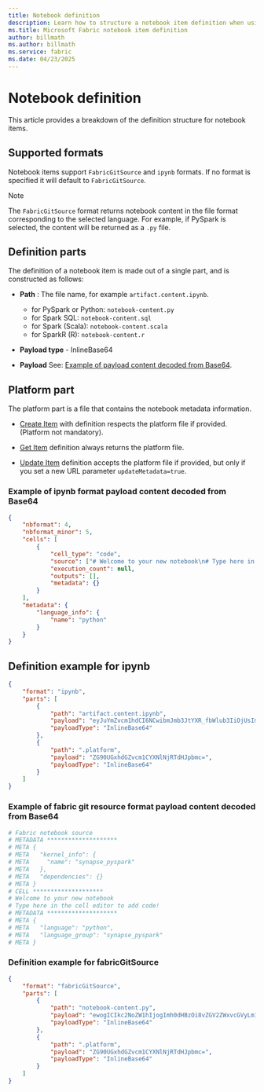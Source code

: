 ```yaml
---
title: Notebook definition
description: Learn how to structure a notebook item definition when using the Microsoft Fabric REST API.
ms.title: Microsoft Fabric notebook item definition
author: billmath
ms.author: billmath
ms.service: fabric
ms.date: 04/23/2025
---
```


# Notebook definition

This article provides a breakdown of the definition structure for notebook items.

## Supported formats

Notebook items support `FabricGitSource` and `ipynb` formats. If no format is specified it will default to `FabricGitSource`.  

> [!NOTE]
>
> The `FabricGitSource` format returns notebook content in the file format corresponding to the selected language. For example, if PySpark is selected, the content will be returned as a `.py` file.

## Definition parts

The definition of a notebook item is made out of a single part, and is constructed as follows:

* **Path** : The file name, for example `artifact.content.ipynb`. 
    - for PySpark or Python: `notebook-content.py`
    - for Spark SQL: `notebook-content.sql` 
    - for Spark (Scala): `notebook-content.scala`
    - for SparkR (R): `notebook-content.r`

* **Payload type** - InlineBase64

* **Payload** See: [Example of payload content decoded from Base64](#example-of-ipynb-format-payload-content-decoded-from-base64).

## Platform part

The platform part is a file that contains the notebook metadata information.

* [Create Item](https://learn.microsoft.com/en-us/rest/api/fabric/core/items/create-item) with definition respects the platform file if provided. (Platform not mandatory).

* [Get Item](https://learn.microsoft.com/en-us/rest/api/fabric/core/items/get-item) definition always returns the platform file.

* [Update Item](https://learn.microsoft.com/en-us/rest/api/fabric/core/items/update-item) definition accepts the platform file if provided, but only if you set a new URL parameter `updateMetadata=true`.

### Example of ipynb format payload content decoded from Base64

```json
{
    "nbformat": 4,
    "nbformat_minor": 5,
    "cells": [
        {
            "cell_type": "code",
            "source": ["# Welcome to your new notebook\n# Type here in the cell editor to add code!\n"],
            "execution_count": null,
            "outputs": [],
            "metadata": {}
        }
    ],
    "metadata": {
        "language_info": {
            "name": "python"
        }
    }
}
```

## Definition example for ipynb

```json
{
    "format": "ipynb",
    "parts": [
        {
            "path": "artifact.content.ipynb",
            "payload": "eyJuYmZvcm1hdCI6NCwibmJmb3JtYXR_fbWlub3IiOjUsImNlbGxzIjpbeyJjZWxsX3R5cGUiOiJjb2RlIiwic291cmNlIjpbIiMgV2VsY29tZSB0byB5b3VyIG5ldyBub3RlYm9va1xuIyBUeXBlIGhlcmUgaW4gdGhlIGNlbGwgZWRpdG9yIHRvIGFkZCBjb2RlIVxuIl0sImV4ZWN1dGlvbl9jb3VudCI6bnVsbCwib3V0cHV0cyI6W10sIm1ldGFkYXRhIjp7fX1dLCJtZXRhZGF0YSI6eyJsYW5ndWFnZV9pbmZvIjp7Im5hbWUiOiJweXRob24ifX19",
            "payloadType": "InlineBase64"
        },
        {
            "path": ".platform",
            "payload": "ZG90UGxhdGZvcm1CYXNlNjRTdHJpbmc=",
            "payloadType": "InlineBase64"
        }
    ]
}
```

### Example of fabric git resource format payload content decoded from Base64 

```python
# Fabric notebook source 
# METADATA ******************** 
# META { 
# META   "kernel_info": { 
# META     "name": "synapse_pyspark" 
# META   }, 
# META   "dependencies": {} 
# META } 
# CELL ******************** 
# Welcome to your new notebook 
# Type here in the cell editor to add code! 
# METADATA ******************** 
# META { 
# META   "language": "python", 
# META   "language_group": "synapse_pyspark" 
# META } 
```

### Definition example for fabricGitSource

```json
{
    "format": "fabricGitSource",
    "parts": [
        {
            "path": "notebook-content.py",
            "payload": "ewogICIkc2NoZW1hIjogImh0dHBzOi8vZGV2ZWxvcGVyLm1pY3Jvc29mdC5jb20vanNvbi1zY2hlbWFzL2ZhYnJpYy9naXRJbnRlZ3JhdGlvbi9wbGF0Zm9ybVByb3BlcnRpZXMvMi4wLjAvc2NoZW1hLmpzb24iLAogICJtZXRhZGF0YSI6IHsKICAgICJ0eXBlIjogIk5vdGVib29rIiwKICAgICJkaXNwbGF5TmFtZSI6ICJOb3RlYm9vayA4IiwKICAgICJkZXNjcmlwdGlvbiI6ICJOZXcgbm90ZWJvb2siCiAgfSwKICAiY29uZmlnIjogewogICAgInZlcnNpb24iOiAiMi4wIiwKICAgICJsb2dpY2FsSWQiOiAiMDAwMDAwMDAtMDAwMC0wMDAwLTAwMDAtMDAwMDAwMDAwMDAwIgogIH0KfQ==",
            "payloadType": "InlineBase64"
        },
        {
            "path": ".platform",
            "payload": "ZG90UGxhdGZvcm1CYXNlNjRTdHJpbmc=",
            "payloadType": "InlineBase64"
        }
    ]
}
```
